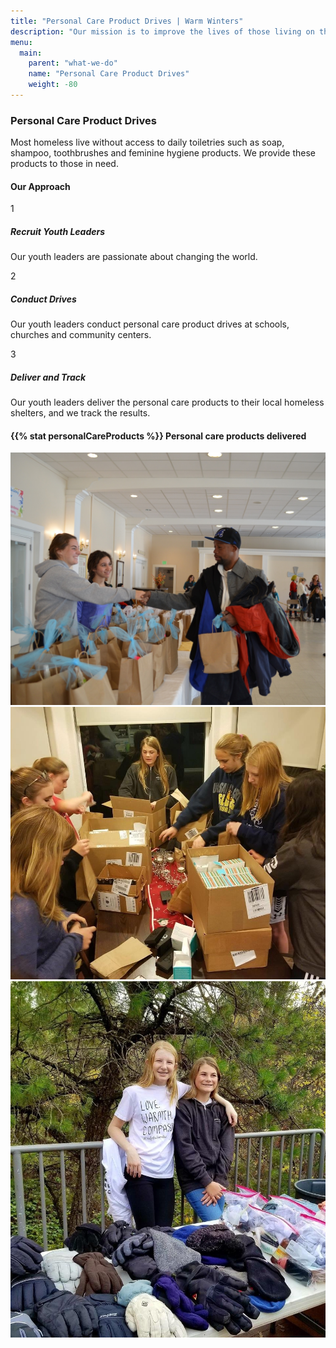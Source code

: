 ```yaml
---
title: "Personal Care Product Drives | Warm Winters"
description: "Our mission is to improve the lives of those living on the streets through the power of youth."
menu:
  main:
    parent: "what-we-do"
    name: "Personal Care Product Drives"
    weight: -80
---
```


<h3>Personal Care Product Drives</h3>

<p class="intro-text">Most homeless live without access to daily toiletries such as soap, shampoo, toothbrushes and feminine hygiene products. We provide these products to those in need.</p>

<h4>Our Approach</h4>

<div class="our-approach">
  <div class="our-approach__steps">
    <div class="our-approach__step">
      <div class="our-approach__step-num">1</div>
      <div>
        <h5>Recruit Youth Leaders</h5>
        <p>Our youth leaders are passionate about changing the world.</p>
      </div>
    </div>
    <div class="our-approach__step">
      <div class="our-approach__step-num">2</div>
      <div>
        <h5>Conduct Drives</h5>
        <p>Our youth leaders conduct personal care product drives at schools, churches and community centers.</p>
      </div>
    </div>
    <div class="our-approach__step">
      <div class="our-approach__step-num">3</div>
      <div>
        <h5>Deliver and Track</h5>
        <p>Our youth leaders deliver the personal care products to their local homeless shelters, and we track the results.</p>
      </div>
    </div>
  </div>
  <div class="our-approach__image" style="background-image: url('/img/personal-care.jpg')"></div>
</div>

<div class="big-stat">
  <h4><span>{{% stat personalCareProducts %}}</span> Personal care products delivered</h4>
</div>

<div class="gallery">
  <div class="gallery__column">
    <img class="zoom" src="/img/personal-care-bags.jpg">
    <img class="zoom" src="/img/personal-care-boxes.jpg">
  </div>
  <div class="gallery__column">
    <img class="zoom" src="/img/personal-care-arm.jpg">
  </div>
</div>
